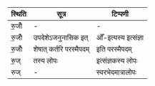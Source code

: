 | स्थिति | सूत्र | टिप्पणी |
| ----- | ------- | ------ |
| रु॒जोँ | - | - |
| रु॒जोँ | उपदेशेऽजनुनासिक इत् | ओँ-इत्यस्य इत्संज्ञा |
| रु॒जोँ | शेषात् कर्तरि परस्मैपदम् | इति परस्मैपदम् |
| रु॒ज् | तस्य लोपः | इत्संज्ञकस्य लोपः |
| रुज् | - | स्वरभेदमात्रालोपः |
